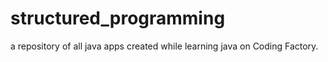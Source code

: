 # structured_programming
a repository of all java apps created while learning java on Coding Factory.

